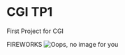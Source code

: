 # CGI TP1
First Project for CGI

FIREWORKS
![Oops, no image for you](https://i.imgur.com/oiv48lT.jpg)
